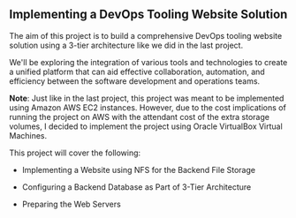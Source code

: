 
## Implementing a DevOps Tooling Website Solution

The aim of this project is to build a comprehensive DevOps tooling website solution using a 3-tier architecture like we did in the last project. 

We'll be exploring the integration of various tools and technologies to create a unified platform that can aid effective collaboration, automation, and efficiency between the software development and operations teams.

**Note**: Just like in the last project, this project was meant to be implemented using Amazon AWS EC2 instances. However, due to the cost implications of running the project on AWS with the attendant cost of the extra storage volumes, I decided to implement the project using Oracle VirtualBox Virtual Machines. 

This project will cover the following:

- Implementing a Website using NFS for the Backend File Storage

- Configuring a Backend Database as Part of 3-Tier Architecture

- Preparing the Web Servers
